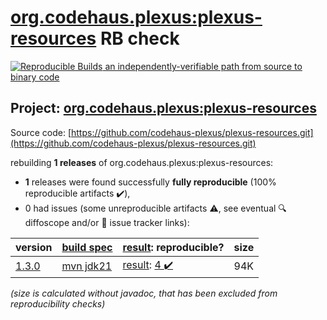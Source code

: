 [org.codehaus.plexus:plexus-resources](https://central.sonatype.com/artifact/org.codehaus.plexus/plexus-resources/versions) RB check
=======

[![Reproducible Builds](https://reproducible-builds.org/images/logos/rb.svg) an independently-verifiable path from source to binary code](https://reproducible-builds.org/)

## Project: [org.codehaus.plexus:plexus-resources](https://central.sonatype.com/artifact/org.codehaus.plexus/plexus-resources/versions)

Source code: [https://github.com/codehaus-plexus/plexus-resources.git](https://github.com/codehaus-plexus/plexus-resources.git)

rebuilding **1 releases** of org.codehaus.plexus:plexus-resources:
- **1** releases were found successfully **fully reproducible** (100% reproducible artifacts :heavy_check_mark:),
- 0 had issues (some unreproducible artifacts :warning:, see eventual :mag: diffoscope and/or :memo: issue tracker links):

| version | [build spec](/BUILDSPEC.md) | [result](https://reproducible-builds.org/docs/jvm/): reproducible? | size |
| -- | --------- | ------ | -- |
| [1.3.0](https://central.sonatype.com/artifact/org.codehaus.plexus/plexus-resources/1.3.0/pom) | [mvn jdk21](plexus-resources-1.3.0.buildspec) | [result](plexus-resources-1.3.0.buildinfo): [4 :heavy_check_mark: ](plexus-resources-1.3.0.buildcompare) | 94K |

<i>(size is calculated without javadoc, that has been excluded from reproducibility checks)</i>
